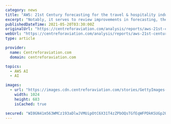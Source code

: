 ```yaml
---
category: news
title: "AWS: 21st Century forecasting for the travel & hospitality industry"
excerpt: "Notably, it serves to review improvements in forecasting, the use of machine learning and artificial intelligence, and metrics, to assess a forecast's value, as Wesley Story, enterprise strategist at AWS explains. “Travel and Hospitality companies have ..."
publishedDateTime: 2021-05-20T03:30:00Z
originalUrl: "https://centreforaviation.com/analysis/reports/aws-21st-century-forecasting-for-the-travel--hospitality-industry-561544"
webUrl: "https://centreforaviation.com/analysis/reports/aws-21st-century-forecasting-for-the-travel--hospitality-industry-561544"
type: article

provider:
  name: Centreforaviation.com
  domain: centreforaviation.com

topics:
  - AWS AI
  - AI

images:
  - url: "https://images.cdn.centreforaviation.com/stories/GettyImages-1205428317-1024x.jpg"
    width: 1024
    height: 683
    isCached: true

secured: "WI0GN41m563WMCz193aDlwJVMUipOtC6X31T4zZPbOQsTGfEqWFPDkKSUGp2OLaC/WgNmjs/QeOQH7XS9tBiHag6i3uzQ02B58WgQKKWsoagw1DdungK5TDvWr/10R+KBXWuvk2peyyCZqR0Gv9CoYqbUw9qtKNvC+IgfzbfyBPOQ2dEeuNltMVHyo/cnyHeW+h9F6XOk2qR1r5qeI4QSqv2BbV0XZgvH/nNpn6VwYMUeTEwo0vJJPXoqzTtUqZKzvxUrBBU/BqRCfYpkVNaC+RYlD0TO9J9SR4njTo8cv8R8YMYVm/cZWrR5Mx8Fn5hEka/JPjDDGjcJT9pryt1wT2rBLc12LfTUvjO2EcFKQk=;/S/hWYhSL77oWKm58dT/uw=="
---
```


